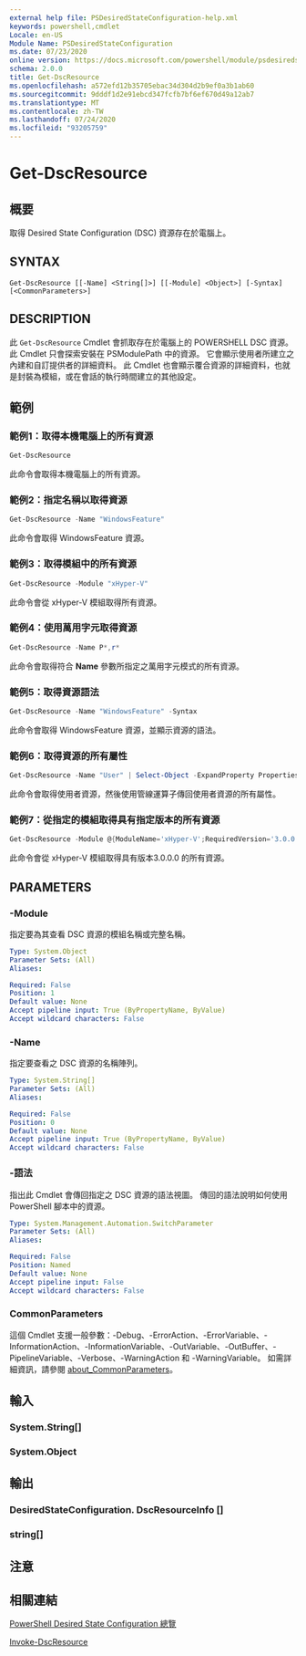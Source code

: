 ```yaml
---
external help file: PSDesiredStateConfiguration-help.xml
keywords: powershell,cmdlet
Locale: en-US
Module Name: PSDesiredStateConfiguration
ms.date: 07/23/2020
online version: https://docs.microsoft.com/powershell/module/psdesiredstateconfiguration/get-dscresource?view=powershell-7.1&WT.mc_id=ps-gethelp
schema: 2.0.0
title: Get-DscResource
ms.openlocfilehash: a572efd12b35705ebac34d304d2b9ef0a3b1ab60
ms.sourcegitcommit: 9dddf1d2e91ebcd347fcfb7bf6ef670d49a12ab7
ms.translationtype: MT
ms.contentlocale: zh-TW
ms.lasthandoff: 07/24/2020
ms.locfileid: "93205759"
---
```

# Get-DscResource

## 概要
取得 Desired State Configuration (DSC) 資源存在於電腦上。

## SYNTAX

```
Get-DscResource [[-Name] <String[]>] [[-Module] <Object>] [-Syntax] [<CommonParameters>]
```

## DESCRIPTION

此 `Get-DscResource` Cmdlet 會抓取存在於電腦上的 POWERSHELL DSC 資源。 此 Cmdlet 只會探索安裝在 PSModulePath 中的資源。 它會顯示使用者所建立之內建和自訂提供者的詳細資料。 此 Cmdlet 也會顯示覆合資源的詳細資料，也就是封裝為模組，或在會話的執行時間建立的其他設定。

## 範例

### 範例1：取得本機電腦上的所有資源

```powershell
Get-DscResource
```

此命令會取得本機電腦上的所有資源。

### 範例2：指定名稱以取得資源

```powershell
Get-DscResource -Name "WindowsFeature"
```

此命令會取得 WindowsFeature 資源。

### 範例3：取得模組中的所有資源

```powershell
Get-DscResource -Module "xHyper-V"
```

此命令會從 xHyper-V 模組取得所有資源。

### 範例4：使用萬用字元取得資源

```powershell
Get-DscResource -Name P*,r*
```

此命令會取得符合 **Name** 參數所指定之萬用字元模式的所有資源。

### 範例5：取得資源語法

```powershell
Get-DscResource -Name "WindowsFeature" -Syntax
```

此命令會取得 WindowsFeature 資源，並顯示資源的語法。

### 範例6：取得資源的所有屬性

```powershell
Get-DscResource -Name "User" | Select-Object -ExpandProperty Properties
```

此命令會取得使用者資源，然後使用管線運算子傳回使用者資源的所有屬性。

### 範例7：從指定的模組取得具有指定版本的所有資源

```powershell
Get-DscResource -Module @{ModuleName='xHyper-V';RequiredVersion='3.0.0.0'}
```

此命令會從 xHyper-V 模組取得具有版本3.0.0.0 的所有資源。

## PARAMETERS

### -Module

指定要為其查看 DSC 資源的模組名稱或完整名稱。

```yaml
Type: System.Object
Parameter Sets: (All)
Aliases:

Required: False
Position: 1
Default value: None
Accept pipeline input: True (ByPropertyName, ByValue)
Accept wildcard characters: False
```

### -Name

指定要查看之 DSC 資源的名稱陣列。

```yaml
Type: System.String[]
Parameter Sets: (All)
Aliases:

Required: False
Position: 0
Default value: None
Accept pipeline input: True (ByPropertyName, ByValue)
Accept wildcard characters: False
```

### -語法

指出此 Cmdlet 會傳回指定之 DSC 資源的語法視圖。 傳回的語法說明如何使用 PowerShell 腳本中的資源。

```yaml
Type: System.Management.Automation.SwitchParameter
Parameter Sets: (All)
Aliases:

Required: False
Position: Named
Default value: None
Accept pipeline input: False
Accept wildcard characters: False
```

### CommonParameters

這個 Cmdlet 支援一般參數：-Debug、-ErrorAction、-ErrorVariable、-InformationAction、-InformationVariable、-OutVariable、-OutBuffer、-PipelineVariable、-Verbose、-WarningAction 和 -WarningVariable。 如需詳細資訊，請參閱 [about_CommonParameters](https://go.microsoft.com/fwlink/?LinkID=113216)。

## 輸入

### System.String[]

### System.Object

## 輸出

### DesiredStateConfiguration. DscResourceInfo []

### string[]

## 注意

## 相關連結

[PowerShell Desired State Configuration 總覽](/powershell/scripting/dsc/overview/overview)

[Invoke-DscResource](/powershell/module/PSDesiredStateConfiguration/Invoke-DscResource)

